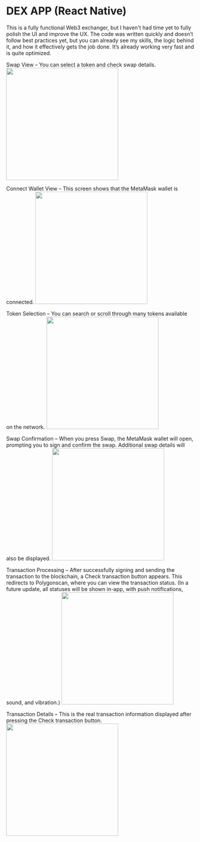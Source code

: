 # DEX APP (React Native)

This is a fully functional Web3 exchanger, but I haven't had time yet to fully polish the UI and improve the UX. The code was written quickly and doesn’t follow best practices yet, but you can already see my skills, the logic behind it, and how it effectively gets the job done. It’s already working very fast and is quite optimized.

Swap View – You can select a token and check swap details.
<img src="assets/images/01.jpg" width="300">

Connect Wallet View – This screen shows that the MetaMask wallet is connected.
<img src="assets/images/02.jpg" width="300">

Token Selection – You can search or scroll through many tokens available on the network.
<img src="assets/images/03.jpg" width="300">

Swap Confirmation – When you press Swap, the MetaMask wallet will open, prompting you to sign and confirm the swap. Additional swap details will also be displayed.
<img src="assets/images/04.jpg" width="300">

Transaction Processing – After successfully signing and sending the transaction to the blockchain, a Check transaction button appears. This redirects to Polygonscan, where you can view the transaction status. (In a future update, all statuses will be shown in-app, with push notifications, sound, and vibration.)
<img src="assets/images/05.jpg" width="300">

Transaction Details – This is the real transaction information displayed after pressing the Check transaction button.
<img src="assets/images/06.jpg" width="300">
